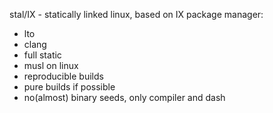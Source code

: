 stal/IX - statically linked linux, based on IX package manager:

* lto
* clang
* full static
* musl on linux
* reproducible builds
* pure builds if possible
* no(almost) binary seeds, only compiler and dash
